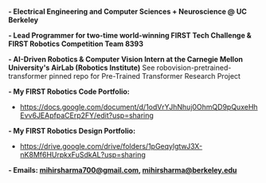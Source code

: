 **- Electrical Engineering and Computer Sciences + Neuroscience @ UC Berkeley**

**- Lead Programmer for two-time world-winning FIRST Tech Challenge & FIRST Robotics Competition Team 8393**

**- AI-Driven Robotics & Computer Vision Intern at the Carnegie Mellon University's AirLab (Robotics Institute)**
See robovision-pretrained-transformer pinned repo for Pre-Trained Transformer Research Project

**- My FIRST Robotics Code Portfolio:**

- https://docs.google.com/document/d/1odVrYJhNhuj0OhmQD9pQuxeHhEvv6JEApfpaCErp2FY/edit?usp=sharing

**- My FIRST Robotics Design Portfolio:**

- https://drive.google.com/drive/folders/1pGeqylgtwJ3X-nK8Mf6HUrpkxFuSdkAL?usp=sharing


**- Emails: mihirsharma700@gmail.com, mihirsharma@berkeley.edu**
